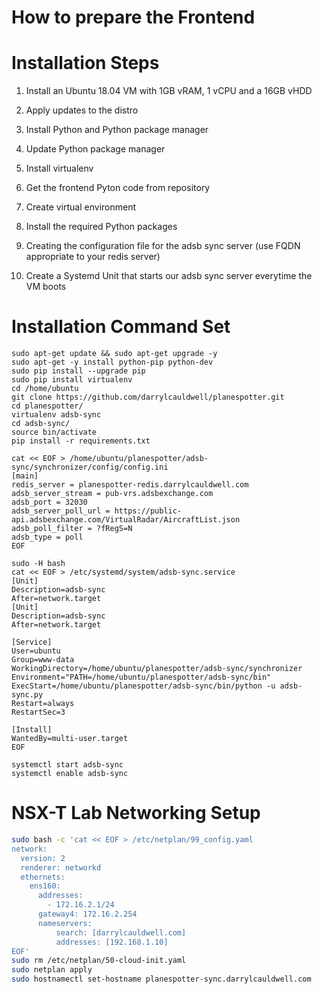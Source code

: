 How to prepare the Frontend
===========================

# Installation Steps

1. Install an Ubuntu 18.04 VM with 1GB vRAM, 1 vCPU and a 16GB vHDD

2. Apply updates to the distro

3. Install Python and Python package manager

4. Update Python package manager

5. Install virtualenv

6. Get the frontend Pyton code from repository

7. Create virtual environment

8. Install the required Python packages

9. Creating the configuration file for the adsb sync server (use FQDN appropriate to your redis server)

10. Create a Systemd Unit that starts our adsb sync server everytime the VM boots

# Installation Command Set

```shell
sudo apt-get update && sudo apt-get upgrade -y
sudo apt-get -y install python-pip python-dev
sudo pip install --upgrade pip
sudo pip install virtualenv
cd /home/ubuntu
git clone https://github.com/darrylcauldwell/planespotter.git
cd planespotter/
virtualenv adsb-sync
cd adsb-sync/
source bin/activate
pip install -r requirements.txt

cat << EOF > /home/ubuntu/planespotter/adsb-sync/synchronizer/config/config.ini
[main]
redis_server = planespotter-redis.darrylcauldwell.com
adsb_server_stream = pub-vrs.adsbexchange.com
adsb_port = 32030
adsb_server_poll_url = https://public-api.adsbexchange.com/VirtualRadar/AircraftList.json
adsb_poll_filter = ?fRegS=N
adsb_type = poll
EOF

sudo -H bash
cat << EOF > /etc/systemd/system/adsb-sync.service
[Unit]
Description=adsb-sync
After=network.target
[Unit]
Description=adsb-sync
After=network.target

[Service]
User=ubuntu
Group=www-data
WorkingDirectory=/home/ubuntu/planespotter/adsb-sync/synchronizer
Environment="PATH=/home/ubuntu/planespotter/adsb-sync/bin"
ExecStart=/home/ubuntu/planespotter/adsb-sync/bin/python -u adsb-sync.py
Restart=always
RestartSec=3

[Install]
WantedBy=multi-user.target
EOF

systemctl start adsb-sync
systemctl enable adsb-sync
```

# NSX-T Lab Networking Setup

``` bash
sudo bash -c 'cat << EOF > /etc/netplan/99_config.yaml
network:
  version: 2
  renderer: networkd
  ethernets:
    ens160:
      addresses:
        - 172.16.2.1/24
      gateway4: 172.16.2.254
      nameservers:
          search: [darrylcauldwell.com]
          addresses: [192.168.1.10]
EOF'
sudo rm /etc/netplan/50-cloud-init.yaml
sudo netplan apply
sudo hostnamectl set-hostname planespotter-sync.darrylcauldwell.com
```